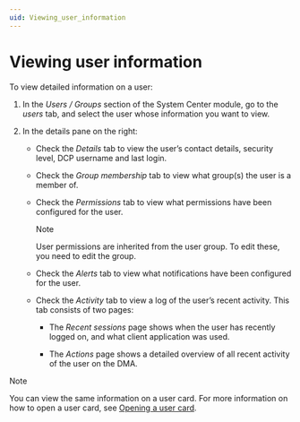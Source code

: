 ```yaml
---
uid: Viewing_user_information
---
```


# Viewing user information

To view detailed information on a user:

1. In the *Users / Groups* section of the System Center module, go to the *users* tab, and select the user whose information you want to view.

1. In the details pane on the right:

   - Check the *Details* tab to view the user’s contact details, security level, DCP username and last login.

   - Check the *Group membership* tab to view what group(s) the user is a member of.

   - Check the *Permissions* tab to view what permissions have been configured for the user.

     > [!NOTE]
     > User permissions are inherited from the user group. To edit these, you need to edit the group.

   - Check the *Alerts* tab to view what notifications have been configured for the user.

   - Check the *Activity* tab to view a log of the user’s recent activity. This tab consists of two pages:

     - The *Recent sessions* page shows when the user has recently logged on, and what client application was used.

     - The *Actions* page shows a detailed overview of all recent activity of the user on the DMA.

> [!NOTE]
> You can view the same information on a user card. For more information on how to open a user card, see [Opening a user card](xref:Opening_a_user_card).

